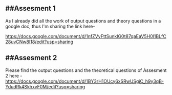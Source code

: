 ##Assesment 1
---------------------------------

As I already did all the work of output questions and theory questions in a google doc, thus I'm sharing the link here- 

https://docs.google.com/document/d/1nfZVvFttSunklG0t87qaEaV5H0l1BLfC28uvCNw8I18/edit?usp=sharing


##Assesment 2
---------------------------------
Please find the output questions and the theoretical questions of Assesment 2 here - 
https://docs.google.com/document/d/1BY3rH1OUcy6xSRwUSgiC_h9y3qB-YdudRk4SkhxvF0M/edit?usp=sharing
